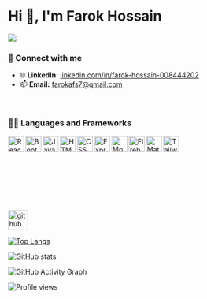 <h1>Hi 👋, I'm Farok Hossain</h1>
<!-- <h3>A passionate Web Developer from Planet Earth!</h3> -->

<p>
  <a href="https://git.io/typing-svg"><img src="https://readme-typing-svg.herokuapp.com?color=36BCF7&lines=02%2B+years+of+development+experience;Always+exploring+new+things;frontend+developer+"></a>
</p>


### 🤝 Connect with me
- 🌐 <b>LinkedIn:</b> <a href="https://www.linkedin.com/in/farok-hossain-008444202/" target="_blank" title="LinkedIn">linkedin.com/in/farok-hossain-008444202</a>
- 📫 <b>Email:</b> farokafs7@gmail.com


<br />


<!-- icons collected from icons8.com -->
### 👨‍💻 Languages and Frameworks

<img align="left" alt="ReactJs" title="ReactJS (I'm a JavaScript library)" height="32" width="32" src="https://img.icons8.com/color/48/000000/react-native.png"/>
<img align="left" alt="Bootstrap" title="Bootstrap" height="32" width="32" src="https://img.icons8.com/color/48/000000/bootstrap.png" />
<img align="left" alt="JavaScript" title="JavaScript" height="32" width="32" src="https://img.icons8.com/color/48/000000/javascript--v1.png" />
<img align="left" alt="HTML" title="HTML" height="32" width="32" src="https://img.icons8.com/color/50/000000/html-5.png" />
<img align="left" alt="CSS" title="CSS" height="32" width="32" src="https://img.icons8.com/color/48/000000/css3.png" />
<!-- <img align="left" alt="Next.js" title="Next.js" height="32" width="32" src="https://i.ibb.co/4tkD414/nextjs.png"/> -->
<img align="left" alt="ExpressJS" title="ExpressJS" height="32" width="32" src="https://i.imgur.com/HIF5Fwy.jpg"/>
<!-- <img align="left" alt="TypeScript" title="TypeScript" height="32" width="32" src="https://img.icons8.com/color/48/000000/typescript.png" /> -->
<!-- <img align="left" alt="NodeJS" title="NodeJS" height="32" width="32" src="https://img.icons8.com/color/48/000000/nodejs.png" />  -->
<img align="left" alt="MongoDB" title="MongoDB" height="32" width="32" src="https://img.icons8.com/color/48/000000/mongodb.png" />
<img align="left" alt="Firebase" title="Firebase" height="32" width="32" src="https://img.icons8.com/color/48/000000/firebase.png" />

<!-- <img align="left" alt="React-Bootstrap" title="React-Bootstrap" height="32" width="32" src="https://i.imgur.com/Rc554XX.png" /> -->
<!-- <img align="left" alt="Ant Design" title="Ant Design" height="32" width="32" src="https://i.imgur.com/y42qtQb.png" />   -->
<img align="left" alt="Material-UI" title="Material-UI" height="32" width="32" src="https://img.icons8.com/color/48/000000/material-ui.png" />
<img align="left" alt="Tailwind" title="Tailwind" height="32" width="32" src="https://i.imgur.com/Ds5CeCg.png" />



<br />
<br />





<br />
<br />
<br />
<br />
<br />
<br />

<!-- GitHub Profile Views Counter -->




<!-- ------------------------------
            Cover Photo List 
----------------------------------->
<!-- 
The Creation of Adam by Michelangelo. Date: 1508 - 1512 - https://i.imgur.com/5wANBmv.jpg  
The Writing on the Wall, new songs by Iron Maiden - https://i.imgur.com/1Thi7Iz.jpg
The School of Athens - https://i.imgur.com/E7nqDJS.jpg
-->

[<img src='https://cdn.jsdelivr.net/npm/simple-icons@3.0.1/icons/github.svg' alt='github' height='40'>](https://github.com/Farok-Hossain)  

[![Top Langs](https://github-readme-stats.vercel.app/api/top-langs/?username=Farok-Hossain)](https://github.com/anuraghazra/github-readme-stats)

![GitHub stats](https://github-readme-stats.vercel.app/api?username=Farok-Hossain&show_icons=true)  

![GitHub Activity Graph](https://activity-graph.herokuapp.com/graph?username=Farok-Hossain)  

![Profile views](https://gpvc.arturio.dev/Farok-Hossain)
